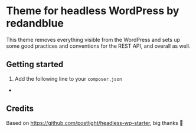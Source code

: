 # Theme for headless WordPress by redandblue

This theme removes everything visible from the WordPress and sets up
some good practices and conventions for the REST API, and overall as well.

## Getting started

1.  Add the following line to your `composer.json`

*

## Credits

Based on https://github.com/postlight/headless-wp-starter, big thanks 🙏
